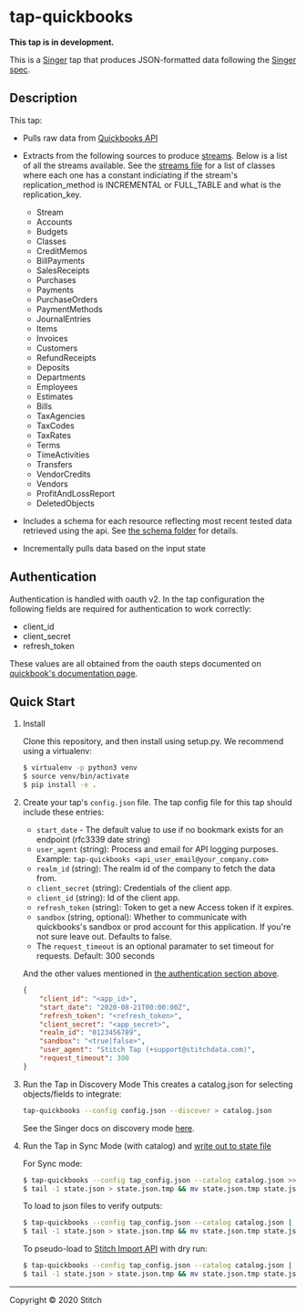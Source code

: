 # tap-quickbooks

**This tap is in development.**

This is a [Singer](https://singer.io) tap that produces JSON-formatted data following the [Singer spec](https://github.com/singer-io/getting-started/blob/master/SPEC.md).

## Description
This tap:
- Pulls raw data from [Quickbooks API](https://developer.intuit.com/app/developer/qbo/docs/develop)
- Extracts from the following sources to produce [streams](https://github.com/singer-io/tap-quickbooks/blob/master/tap_quickbooks/streams.py). Below is a list of all the streams available. See the [streams file](https://github.com/singer-io/tap-quickbooks/blob/master/tap_quickbooks/streams.py) for a list of classes where each one has a constant indiciating if the stream's replication_method is INCREMENTAL or FULL_TABLE and what is the replication_key.
    * Stream
    * Accounts
    * Budgets
    * Classes
    * CreditMemos
    * BillPayments
    * SalesReceipts
    * Purchases
    * Payments
    * PurchaseOrders
    * PaymentMethods
    * JournalEntries
    * Items
    * Invoices
    * Customers
    * RefundReceipts
    * Deposits
    * Departments
    * Employees
    * Estimates
    * Bills
    * TaxAgencies
    * TaxCodes
    * TaxRates
    * Terms
    * TimeActivities
    * Transfers
    * VendorCredits
    * Vendors
    * ProfitAndLossReport
    * DeletedObjects

- Includes a schema for each resource reflecting most recent tested data retrieved using the api. See [the schema folder](https://github.com/singer-io/tap-quickbooks/tree/master/tap_quickbooks/schemas) for details.
- Incrementally pulls data based on the input state

## Authentication

Authentication is handled with oauth v2. In the tap configuration the following fields are required for authentication to work correctly:

* client_id
* client_secret
* refresh_token

These values are all obtained from the oauth steps documented on [quickbook's documentation page](https://developer.intuit.com/app/developer/qbo/docs/develop/authentication-and-authorization/oauth-2.0#obtain-the-access-token).

## Quick Start

1. Install

    Clone this repository, and then install using setup.py. We recommend using a virtualenv:

    ```bash
    $ virtualenv -p python3 venv
    $ source venv/bin/activate
    $ pip install -e .
    ```
1. Create your tap's `config.json` file.  The tap config file for this tap should include these entries:
   - `start_date` - The default value to use if no bookmark exists for an endpoint (rfc3339 date string)
   - `user_agent` (string): Process and email for API logging purposes. Example: `tap-quickbooks <api_user_email@your_company.com>`
   - `realm_id` (string): The realm id of the company to fetch the data from.
   - `client_secret` (string): Credentials of the client app.
   - `client_id` (string): Id of the client app.
   - `refresh_token` (string): Token to get a new Access token if it expires.
   - `sandbox` (string, optional): Whether to communicate with quickbooks's sandbox or prod account for this application. If you're not sure leave out. Defaults to false.
   - The `request_timeout` is an optional paramater to set timeout for requests. Default: 300 seconds

   And the other values mentioned in [the authentication section above](#authentication).

    ```json
	{
		"client_id": "<app_id>",
		"start_date": "2020-08-21T00:00:00Z",
		"refresh_token": "<refresh_token>",
		"client_secret": "<app_secret>",
		"realm_id": "0123456789",
		"sandbox": "<true|false>",
		"user_agent": "Stitch Tap (+support@stitchdata.com)",
		"request_timeout": 300
	}
	```

1. Run the Tap in Discovery Mode
    This creates a catalog.json for selecting objects/fields to integrate:
    ```bash
    tap-quickbooks --config config.json --discover > catalog.json
    ```
   See the Singer docs on discovery mode
   [here](https://github.com/singer-io/getting-started/blob/master/docs/DISCOVERY_MODE.md#discovery-mode).

5. Run the Tap in Sync Mode (with catalog) and [write out to state file](https://github.com/singer-io/getting-started/blob/master/docs/RUNNING_AND_DEVELOPING.md#running-a-singer-tap-with-a-singer-target)

    For Sync mode:
    ```bash
    $ tap-quickbooks --config tap_config.json --catalog catalog.json >> state.json
    $ tail -1 state.json > state.json.tmp && mv state.json.tmp state.json
    ```
    To load to json files to verify outputs:
    ```bash
    $ tap-quickbooks --config tap_config.json --catalog catalog.json | target-json >> state.json
    $ tail -1 state.json > state.json.tmp && mv state.json.tmp state.json
    ```
    To pseudo-load to [Stitch Import API](https://github.com/singer-io/target-stitch) with dry run:
    ```bash
    $ tap-quickbooks --config tap_config.json --catalog catalog.json | target-stitch --config target_config.json --dry-run >> state.json
    $ tail -1 state.json > state.json.tmp && mv state.json.tmp state.json

---

Copyright &copy; 2020 Stitch
